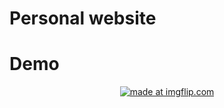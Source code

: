 
# Personal website
# Demo
<center>
<a href="https://imgflip.com/gif/34ggub"><img src="https://i.imgflip.com/34ggub.gif" title="made at imgflip.com"/></a>
</center>
